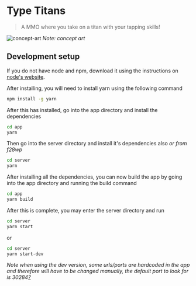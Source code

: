 # Type Titans
> A MMO where you take on a titan with your tapping skills!


![concept-art](https://i.imgur.com/A7MT8Yf.png)
_Note: concept art_
## Development setup
If you do not have node and npm, download it using the instructions on [node's website](https://nodejs.org/en/).

After installing, you will need to install yarn using the following command
```sh
npm install -g yarn
```

After this has installed, go into the app directory and install the dependencies
```sh
cd app
yarn
```

Then go into the server directory and install it's dependencies also
_or from f28wp_
```sh
cd server
yarn
```

After installing all the dependencies, you can now build the app by going into the app directory and running the build command
```sh
cd app
yarn build
```
After this is complete, you may enter the server directory and run
```sh
cd server
yarn start
```

or

```sh
cd server
yarn start-dev
```
_Note when using the dev version, some urls/ports are hardcoded in the app and therefore will have to be changed manually, the default port to look for is 30284[?](https://www.random.org/integers/?num=1&min=5001&max=49151&col=5&base=10&format=html&rnd=)_
